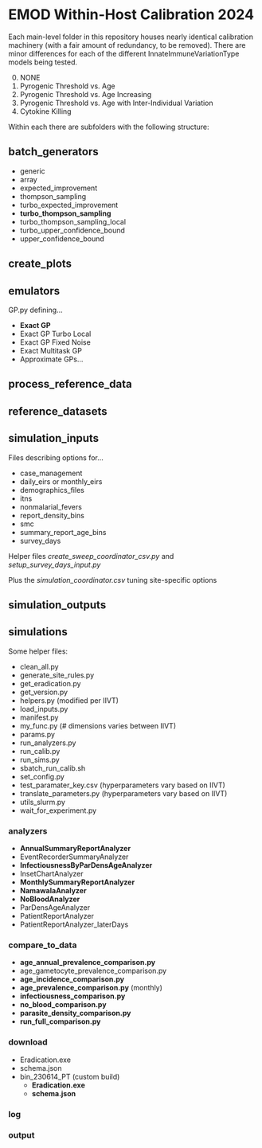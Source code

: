 # EMOD Within-Host Calibration 2024

Each main-level folder in this repository houses nearly identical calibration machinery (with a fair amount of redundancy, to be removed). There are minor differences for each of the different InnateImmuneVariationType models being tested.

0. NONE
1. Pyrogenic Threshold vs. Age
2. Pyrogenic Threshold vs. Age Increasing
3. Pyrogenic Threshold  vs. Age with Inter-Individual Variation
4. Cytokine Killing

Within each there are subfolders with the following structure:

## batch_generators

* generic
* array
* expected_improvement
* thompson_sampling
* turbo_expected_improvement
* **turbo_thompson_sampling**
* turbo_thompson_sampling_local
* turbo_upper_confidence_bound
* upper_confidence_bound

## create_plots

## emulators

GP.py defining...

* **Exact GP**
* Exact GP Turbo Local
* Exact GP Fixed Noise
* Exact Multitask GP
* Approximate GPs...


## process_reference_data

## reference_datasets

## simulation_inputs

Files describing options for...

* case_management
* daily_eirs or monthly_eirs
* demographics_files
* itns
* nonmalarial_fevers
* report_density_bins
* smc
* summary_report_age_bins
* survey_days

Helper files *create_sweep_coordinator_csv.py* and *setup_survey_days_input.py*

Plus the *simulation_coordinator.csv* tuning site-specific options

## simulation_outputs

## simulations

Some helper files:

* clean_all.py
* generate_site_rules.py
* get_eradication.py
* get_version.py
* helpers.py (modified per IIVT)
* load_inputs.py
* manifest.py
* my_func.py (# dimensions varies between IIVT)
* params.py
* run_analyzers.py
* run_calib.py
* run_sims.py
* sbatch_run_calib.sh
* set_config.py
* test_paramater_key.csv (hyperparameters vary based on IIVT)
* translate_parameters.py (hyperparameters vary based on IIVT)
* utils_slurm.py
* wait_for_experiment.py

### analyzers

* **AnnualSummaryReportAnalyzer**
* EventRecorderSummaryAnalyzer
* **InfectiousnessByParDensAgeAnalyzer**
* InsetChartAnalyzer
* **MonthlySummaryReportAnalyzer**
* **NamawalaAnalyzer**
* **NoBloodAnalyzer**
* ParDensAgeAnalyzer
* PatientReportAnalyzer
* PatientReportAnalyzer_laterDays

### compare_to_data

* **age_annual_prevalence_comparison.py**
* age_gametocyte_prevalence_comparison.py
* **age_incidence_comparison.py**
* **age_prevalence_comparison.py** (monthly)
* **infectiousness_comparison.py**
* **no_blood_comparison.py**
* **parasite_density_comparison.py**
* **run_full_comparison.py**

### download

* Eradication.exe
* schema.json
* bin_230614_PT (custom build)
    * **Eradication.exe**
    * **schema.json**

### log

### output
